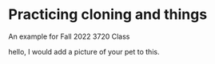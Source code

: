 # Practicing cloning and things
An example for Fall 2022 3720 Class


hello, I would add a picture of your pet to this.
